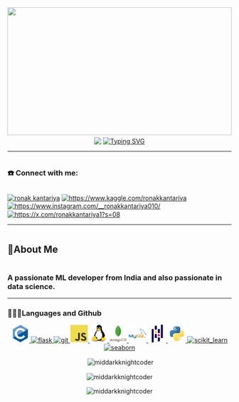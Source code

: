 <img style="width:100%; height:18rem;" src="https://www.shutterstock.com/shutterstock/videos/1083477193/thumb/7.jpg?ip=x480">

<div align="center">
<img  align="center" src="https://cdn-icons-png.flaticon.com/256/6558/6558597.png">
<a href="https://git.io/typing-svg"><img style="text-align: center;" src="https://readme-typing-svg.herokuapp.com?font=Fira+Code&pause=1000&random=false&width=435&lines=%F0%9F%91%8B+I'm+RONAK+KANTARIYA++;I'm+DATA+SCIENTIST+" alt="Typing SVG" align="center"/></a>
</div>

<hr>

<h3 align="left" style="display:inline-block;">☎️ Connect with me:</h3>
<p align="left">

<a href="https://linkedin.com/in/ronak kantariya" target="blank"><img align="center" src="https://raw.githubusercontent.com/rahuldkjain/github-profile-readme-generator/master/src/images/icons/Social/linked-in-alt.svg" alt="ronak kantariya" height="30" width="40" /></a>
<a href="https://kaggle.com/https://www.kaggle.com/ronakkantariya" target="blank"><img align="center" src="https://raw.githubusercontent.com/rahuldkjain/github-profile-readme-generator/master/src/images/icons/Social/kaggle.svg" alt="https://www.kaggle.com/ronakkantariya" height="30" width="40" /></a>
<a href="https://instagram.com/https://www.instagram.com/__ronakkantariya010/" target="blank"><img align="center" src="https://raw.githubusercontent.com/rahuldkjain/github-profile-readme-generator/master/src/images/icons/Social/instagram.svg" alt="https://www.instagram.com/__ronakkantariya010/" height="30" width="40" /></a>
<a href="https://twitter.com/https://x.com/ronakkantariya1?s=08" target="blank"><img align="center" src="https://raw.githubusercontent.com/rahuldkjain/github-profile-readme-generator/master/src/images/icons/Social/twitter.svg" alt="https://x.com/ronakkantariya1?s=08" height="30" width="40" /></a>
</p>
</p>
    </div>
  </div>
</div>
  <hr>
<h2 style="display:inline-block;">🎯About Me</h2>
<h3 align="left">A passionate ML developer from India and also passionate in data science.</h3>
</div>

<hr>

<h3 align="left">👨🏽‍💻Languages and Github</h3>


 
<div class="container text-center">
  <div class="row">
    <div class="col-6">
     <p align="center" padding="2"><a href="https://www.cprogramming.com/" target="_blank" rel="noreferrer"> <img src="https://raw.githubusercontent.com/devicons/devicon/master/icons/c/c-original.svg" alt="c" width="40" height="40"/> </a> <a href="https://flask.palletsprojects.com/" target="_blank" rel="noreferrer"> <img src="https://www.vectorlogo.zone/logos/pocoo_flask/pocoo_flask-icon.svg" alt="flask" width="40" height="40"/> </a> <a href="https://git-scm.com/" target="_blank" rel="noreferrer"> <img src="https://www.vectorlogo.zone/logos/git-scm/git-scm-icon.svg" alt="git" width="40" height="40"/> </a> <a href="https://developer.mozilla.org/en-US/docs/Web/JavaScript" target="_blank" rel="noreferrer"> <img src="https://raw.githubusercontent.com/devicons/devicon/master/icons/javascript/javascript-original.svg" alt="javascript" width="40" height="40"/> </a> <a href="https://www.linux.org/" target="_blank" rel="noreferrer"> <img src="https://raw.githubusercontent.com/devicons/devicon/master/icons/linux/linux-original.svg" alt="linux" width="40" height="40"/> </a> <a href="https://www.mongodb.com/" target="_blank" rel="noreferrer"> <img src="https://raw.githubusercontent.com/devicons/devicon/master/icons/mongodb/mongodb-original-wordmark.svg" alt="mongodb" width="40" height="40"/> </a> <a href="https://www.mysql.com/" target="_blank" rel="noreferrer"> <img src="https://raw.githubusercontent.com/devicons/devicon/master/icons/mysql/mysql-original-wordmark.svg" alt="mysql" width="40" height="40"/> </a> <a href="https://pandas.pydata.org/" target="_blank" rel="noreferrer"> <img src="https://raw.githubusercontent.com/devicons/devicon/2ae2a900d2f041da66e950e4d48052658d850630/icons/pandas/pandas-original.svg" alt="pandas" width="40" height="40"/> </a> <a href="https://www.python.org" target="_blank" rel="noreferrer"> <img src="https://raw.githubusercontent.com/devicons/devicon/master/icons/python/python-original.svg" alt="python" width="40" height="40"/> </a> <a href="https://scikit-learn.org/" target="_blank" rel="noreferrer"> <img src="https://upload.wikimedia.org/wikipedia/commons/0/05/Scikit_learn_logo_small.svg" alt="scikit_learn" width="40" height="40"/> </a> <a href="https://seaborn.pydata.org/" target="_blank" rel="noreferrer"> <img src="https://seaborn.pydata.org/_images/logo-mark-lightbg.svg" alt="seaborn" width="40" height="40"/> </a> </p>
    </div>

<div class="row">
<div class="col-12">
<p align="center">&nbsp;<img align="center" src="https://github-readme-stats.vercel.app/api?username=middarkknightcoder&show_icons=true&locale=en" alt="middarkknightcoder" /></p>
 </div>
</div>

<div class="row">
<div class="col">
<p align="center"><img align="center" src="https://github-readme-stats.vercel.app/api/top-langs?username=middarkknightcoder&show_icons=true&locale=en&layout=compact" alt="middarkknightcoder" /></p>
 </div>
</div>

<div class="row">
<div class="col-6">
<p align="center"><img align="center" src="https://github-readme-streak-stats.herokuapp.com/?user=middarkknightcoder&" alt="middarkknightcoder" /></p>
 </div>
</div>



</div>
